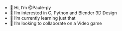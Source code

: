 - 👋 Hi, I’m @Paule-py
- 👀 I’m interested in C, Python and Blender 3D Design
- 🌱 I’m currently learning just that
- 💞️ I’m looking to collaborate on a Video game

